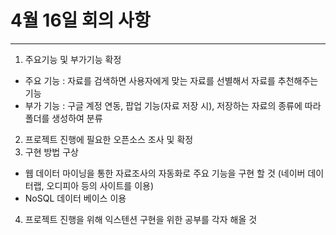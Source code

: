 # 4월 16일 회의 사항

---

1. 주요기능 및 부가기능 확정
- 주요 기능 : 자료를 검색하면 사용자에게 맞는 자료를 선별해서 자료를 추천해주는 기능
- 부가 기능 : 구글 계정 연동, 팝업 기능(자료 저장 시), 저장하는 자료의 종류에 따라 폴더를 생성하여 분류

2. 프로젝트 진행에 필요한 오픈소스 조사 및 확정
3. 구현 방법 구상
- 웹 데이터 마이닝을 통한 자료조사의 자동화로 주요 기능을 구현 할 것 (네이버 데이터랩, 오디피아 등의 사이트를 이용)
- NoSQL 데이터 베이스 이용

4. 프로젝트 진행을 위해 익스텐션 구현을 위한 공부를 각자 해올 것